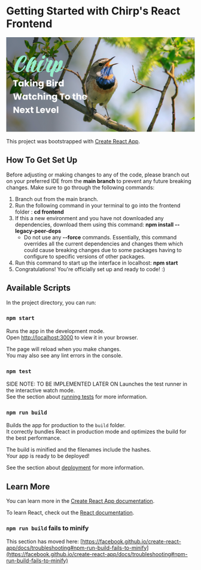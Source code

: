 # Getting Started with Chirp's React Frontend

![Chirp Bird Watching Banner](./src/Images/ChirpBanner.png)

This project was bootstrapped with [Create React App](https://github.com/facebook/create-react-app).

## How To Get Set Up

Before adjusting or making changes to any of the code, please branch out on your preferred IDE from the **main branch** to prevent any future breaking changes. Make sure to go through the following commands:

1. Branch out from the main branch.
2. Run the following command in your terminal to go into the frontend folder : **cd frontend**
3. If this a new environment and you have not downloaded any dependencies, download them using this command: **npm install --legacy-peer-deps** 
    - Do not use any **--force** commands. Essentially, this command overrides all the current dependencies and changes them which could cause breaking changes due to some packages having to configure to specific versions of other packages.
4. Run this command to start up the interface in localhost: **npm start**
5. Congratulations! You're officially set up and ready to code! :)

## Available Scripts

In the project directory, you can run:

### `npm start`

Runs the app in the development mode.\
Open [http://localhost:3000](http://localhost:3000) to view it in your browser.

The page will reload when you make changes.\
You may also see any lint errors in the console.

### `npm test`

SIDE NOTE: TO BE IMPLEMENTED LATER ON 
Launches the test runner in the interactive watch mode.\
See the section about [running tests](https://facebook.github.io/create-react-app/docs/running-tests) for more information.

### `npm run build`

Builds the app for production to the `build` folder.\
It correctly bundles React in production mode and optimizes the build for the best performance.

The build is minified and the filenames include the hashes.\
Your app is ready to be deployed!

See the section about [deployment](https://facebook.github.io/create-react-app/docs/deployment) for more information.

## Learn More

You can learn more in the [Create React App documentation](https://facebook.github.io/create-react-app/docs/getting-started).

To learn React, check out the [React documentation](https://reactjs.org/).

### `npm run build` fails to minify

This section has moved here: [https://facebook.github.io/create-react-app/docs/troubleshooting#npm-run-build-fails-to-minify](https://facebook.github.io/create-react-app/docs/troubleshooting#npm-run-build-fails-to-minify)